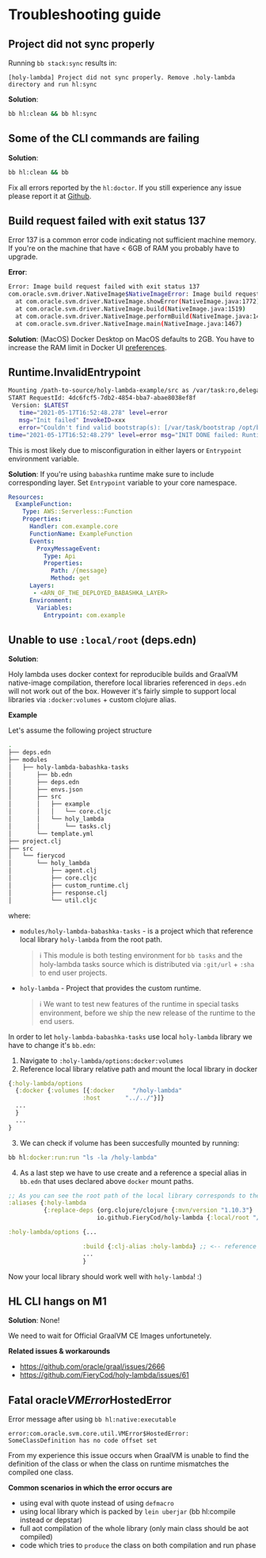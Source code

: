 # Troubleshooting guide

## Project did not sync properly
  Running `bb stack:sync` results in:
  
  ```
  [holy-lambda] Project did not sync properly. Remove .holy-lambda directory and run hl:sync
  ```

  **Solution**:
  ```bash
  bb hl:clean && bb hl:sync
  ```

## Some of the CLI commands are failing
  
   **Solution**:
   ```bash
   bb hl:clean && bb 
   ```
      
  Fix all errors reported by the `hl:doctor`. If you still experience any issue please report it at [Github](https://github.com/FieryCod/holy-lambda/issues).
      
## Build request failed with exit status 137
  Error 137 is a common error code indicating not sufficient machine memory.
  If you're on the machine that have < 6GB of RAM you probably have to upgrade.
  
  **Error**:
  ```bash
  Error: Image build request failed with exit status 137
  com.oracle.svm.driver.NativeImage$NativeImageError: Image build request failed with exit status 137
    at com.oracle.svm.driver.NativeImage.showError(NativeImage.java:1772)
    at com.oracle.svm.driver.NativeImage.build(NativeImage.java:1519)
    at com.oracle.svm.driver.NativeImage.performBuild(NativeImage.java:1480)
    at com.oracle.svm.driver.NativeImage.main(NativeImage.java:1467)
  ```

  **Solution**: (MacOS)
  Docker Desktop on MacOS defaults to 2GB. You have to increase the RAM limit in Docker UI [preferences](https://docs.docker.com/docker-for-mac/#resources).
      
## Runtime.InvalidEntrypoint

   ```bash
   Mounting /path-to-source/holy-lambda-example/src as /var/task:ro,delegated inside runtime container
   START RequestId: 4dc6fcf5-7db2-4854-bba7-abae8038ef8f 
    Version: $LATEST 
      time="2021-05-17T16:52:48.278" level=error 
      msg="Init failed" InvokeID=xxx 
      error="Couldn't find valid bootstrap(s): [/var/task/bootstrap /opt/bootstrap /var/runtime/bootstrap]"
   time="2021-05-17T16:52:48.279" level=error msg="INIT DONE failed: Runtime.InvalidEntrypoint"
   ```
  
  This is most likely due to misconfiguration in either layers or `Entrypoint` environment variable.
  
  **Solution**:
  If you're using `babashka` runtime make sure to include corresponding layer.
  Set `Entrypoint` variable to your core namespace.

  ```yml
  Resources:
    ExampleFunction:
      Type: AWS::Serverless::Function
      Properties:
        Handler: com.example.core
        FunctionName: ExampleFunction
        Events:
          ProxyMessageEvent:
            Type: Api
            Properties:
              Path: /{message}
              Method: get
        Layers:
         - <ARN_OF_THE_DEPLOYED_BABASHKA_LAYER>
        Environment:
          Variables:
            Entrypoint: com.example
  
  ```
## Unable to use `:local/root` (deps.edn)
**Solution**:

Holy lambda uses docker context for reproducible builds and GraalVM native-image compilation, therefore local libraries referenced in `deps.edn` will not work out of the box. However it's fairly simple to support local libraries via `:docker:volumes` + custom clojure alias.


**Example**

Let's assume the following project structure

```bash
.
├── deps.edn
├── modules
│   ├── holy-lambda-babashka-tasks
│       ├── bb.edn
│       ├── deps.edn
│       ├── envs.json
│       ├── src
│       │   ├── example
│       │   │   └── core.cljc
│       │   └── holy_lambda
│       │       └── tasks.clj
│       └── template.yml
├── project.clj
├── src
│   └── fierycod
│       └── holy_lambda
│           ├── agent.clj
│           ├── core.cljc
│           ├── custom_runtime.clj
│           ├── response.clj
│           └── util.cljc
```

where:

- `modules/holy-lambda-babashka-tasks` - is a project which that reference local library `holy-lambda` from the root path. 

  > :information_source: This module is both testing environment for `bb tasks` and the holy-lambda tasks source which is distributed via `:git/url` + `:sha` to end user projects.

- `holy-lambda` - Project that provides the custom runtime. 

  > :information_source: We want to test new features of the runtime in special tasks environment, before we ship the new release of the runtime to the end users.


In order to let `holy-lambda-babashka-tasks` use local `holy-lambda` library we have to change it's `bb.edn`:

1. Navigate to `:holy-lambda/options:docker:volumes`
2. Reference local library relative path and mount the local library in docker 

  ```clojure bb.edn
  {:holy-lambda/options 
    {:docker {:volumes [{:docker     "/holy-lambda"
                       :host       "../../"}]}
    ...
    }
    ...
  }
  ```
3. We can check if volume has been succesfully mounted by running:
  ```clojure
  bb hl:docker:run:run "ls -la /holy-lambda"
  ```
  
4. As a last step we have to use create and a reference a special alias in `bb.edn` that uses declared above `docker` mount paths.

  ```clojure modules/holy-lambda-babashka-tasks/deps.edn
  ;; As you can see the root path of the local library corresponds to the :docker mount directory.
  :aliases {:holy-lambda
            {:replace-deps {org.clojure/clojure {:mvn/version "1.10.3"}
                           io.github.FieryCod/holy-lambda {:local/root "/holy-lambda"}}}}
  ```

  ```clojure modules/holy-lambda-babashka-tasks/bb.edn
  :holy-lambda/options {...

                       :build {:clj-alias :holy-lambda} ;; <-- reference alias from deps.edn
                       ...
                       }
  ```

Now your local library should work well with `holy-lambda`! :)

## HL CLI hangs on M1 
  
  **Solution**:
  None!

  We need to wait for Official GraalVM CE Images unfortunetely.
  
  **Related issues & workarounds**
  - https://github.com/oracle/graal/issues/2666
  - https://github.com/FieryCod/holy-lambda/issues/61
  
## Fatal oracle$VMError$HostedError
   
Error message after using `bb hl:native:executable`

```
error:com.oracle.svm.core.util.VMError$HostedError: SomeClassDefinition has no code offset set
```

From my experience this issue occurs when GraalVM is unable to find the definition of the class or when the class on runtime mismatches the compiled one class.

**Common scenarios in which the error occurs are**
- using eval with quote instead of using `defmacro`
- using local library which is packed by `lein uberjar` (bb hl:compile instead or depstar)
- full aot compilation of the whole library (only main class should be aot compiled)
- code which tries to `produce` the class on both compilation and run phase


